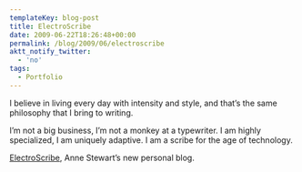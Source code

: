 ```yaml
---
templateKey: blog-post
title: ElectroScribe
date: 2009-06-22T18:26:48+00:00
permalink: /blog/2009/06/electroscribe
aktt_notify_twitter:
  - 'no'
tags:
  - Portfolio
---
```

I believe in living every day with intensity and style, and that&#8217;s the same philosophy that I bring to writing.

I&#8217;m not a big business, I&#8217;m not a monkey at a typewriter. I am highly specialized, I am uniquely adaptive. I am a scribe for the age of technology.

[ElectroScribe](http://electroscribe.net), Anne Stewart&#8217;s new personal blog.